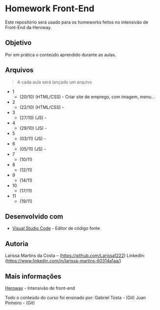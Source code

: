 # Homework Front-End

Este repositório será usado para os homeworks feitos no intensivão de Front-End da Heroway.

## Objetivo

Por em prática o conteúdo aprendido durante as aulas.

## Arquivos
> A cada aula será lançado um arquivo
* 1
    * (20/10) (HTML/CSS) - Criar site de emprego, com imagem, menu...
* 2
    * (22/10) (HTML/CSS) - 
* 3
    * (27/10) (JS) - 
* 4
    * (29/10) (JS) - 
* 5
    * (03/11) (JS) - 
* 6
    * (05/11) (JS) - 
* 7
    * (10/11)
* 8
    * (12/11)
* 9
    * (14/11)
* 10
    * (17/11)
* 11
    * (19/11)

## Desenvolvido com

* [Visual Studio Code](https://code.visualstudio.com/) - Editor de código fonte
    
## Autoria

Larissa Martins da Costa – (https://github.com/Larissa1222) LinkedIn: (https://www.linkedin.com/in/larissa-martins-60314a1aa/)

## Mais informações
[Heroway](https://www.heroway.com.br/treinamento/) - Intensivão de front-end

Todo o conteúdo do curso foi ensinado por:
Gabriel Tosta - (Git)
Juan Pinheiro - (Git)
